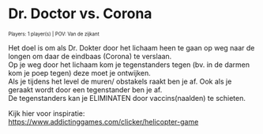 # Dr. Doctor vs. Corona 
<sub><sup> Players: 1 player(s) | POV: Van de zijkant</sup></sub>

Het doel is om als Dr. Dokter door het lichaam heen te gaan op weg naar de longen om daar de eindbaas (Corona) te verslaan.  
Op je weg door het lichaam kom je tegenstanders tegen (bv. in de darmen kom je poep tegen) deze moet je ontwijken.  
Als je tijdens het level de muren/ obstakels raakt ben je af. Ook als je geraakt wordt door een tegenstander ben je af.  
De tegenstanders kan je ELIMINATEN door vaccins(naalden) te schieten.  

Kijk hier voor inspiratie: 
https://www.addictinggames.com/clicker/helicopter-game
